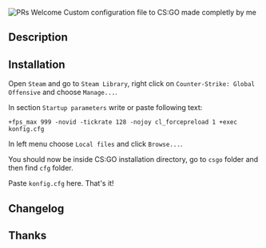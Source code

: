![PRs Welcome](https://img.shields.io/badge/license-free-blue)
Custom configuration file to CS:GO made completly by me

## Description

## Installation
Open `Steam` and go to `Steam Library`, right click on `Counter-Strike: Global Offensive` and choose `Manage...`.

In section `Startup parameters` write or paste following text:

`+fps_max 999 -novid -tickrate 128 -nojoy cl_forcepreload 1 +exec konfig.cfg`

In left menu choose `Local files` and click `Browse...`.

You should now be inside CS:GO installation directory, go to `csgo` folder and then find `cfg` folder.

Paste `konfig.cfg` here. That's it!

## Changelog

## Thanks
